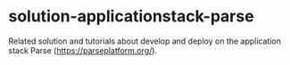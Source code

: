 # solution-applicationstack-parse
Related solution and tutorials about develop and deploy on the application stack Parse (https://parseplatform.org/).
